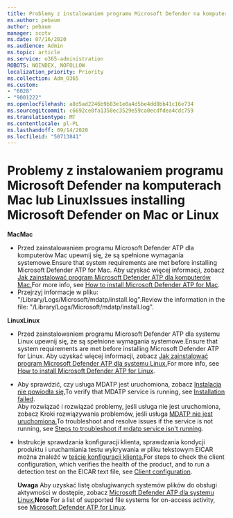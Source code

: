 ```yaml
---
title: Problemy z instalowaniem programu Microsoft Defender na komputerach Mac lub Linux
ms.author: pebaum
author: pebaum
manager: scotv
ms.date: 07/16/2020
ms.audience: Admin
ms.topic: article
ms.service: o365-administration
ROBOTS: NOINDEX, NOFOLLOW
localization_priority: Priority
ms.collection: Adm_O365
ms.custom:
- "6028"
- "9001222"
ms.openlocfilehash: a8d5ad2246b9b83e1e0a4d5be4dd8bb41c16e734
ms.sourcegitcommit: c6692ce0fa1358ec3529e59ca0ecdfdea4cdc759
ms.translationtype: MT
ms.contentlocale: pl-PL
ms.lasthandoff: 09/14/2020
ms.locfileid: "50713841"
---
```

# <a name="issues-installing-microsoft-defender-on-mac-or-linux"></a><span data-ttu-id="602b8-102">Problemy z instalowaniem programu Microsoft Defender na komputerach Mac lub Linux</span><span class="sxs-lookup"><span data-stu-id="602b8-102">Issues installing Microsoft Defender on Mac or Linux</span></span>

<span data-ttu-id="602b8-103">**Mac**</span><span class="sxs-lookup"><span data-stu-id="602b8-103">**Mac**</span></span>

- <span data-ttu-id="602b8-104">Przed zainstalowaniem programu Microsoft Defender ATP dla komputerów Mac upewnij się, że są spełnione wymagania systemowe.</span><span class="sxs-lookup"><span data-stu-id="602b8-104">Ensure that system requirements are met before installing Microsoft Defender ATP for Mac.</span></span> <span data-ttu-id="602b8-105">Aby uzyskać więcej informacji, zobacz [Jak zainstalować program Microsoft Defender ATP dla komputerów Mac.](https://docs.microsoft.com/windows/security/threat-protection/microsoft-defender-atp/microsoft-defender-atp-mac#how-to-install-microsoft-defender-atp-for-mac)</span><span class="sxs-lookup"><span data-stu-id="602b8-105">For more info, see [How to install Microsoft Defender ATP for Mac](https://docs.microsoft.com/windows/security/threat-protection/microsoft-defender-atp/microsoft-defender-atp-mac#how-to-install-microsoft-defender-atp-for-mac).</span></span>  
- <span data-ttu-id="602b8-106">Przejrzyj informacje w pliku: "/Library/Logs/Microsoft/mdatp/install.log".</span><span class="sxs-lookup"><span data-stu-id="602b8-106">Review the information in the file: "/Library/Logs/Microsoft/mdatp/install.log".</span></span>

<span data-ttu-id="602b8-107">**Linux**</span><span class="sxs-lookup"><span data-stu-id="602b8-107">**Linux**</span></span>

- <span data-ttu-id="602b8-108">Przed zainstalowaniem programu Microsoft Defender ATP dla systemu Linux upewnij się, że są spełnione wymagania systemowe.</span><span class="sxs-lookup"><span data-stu-id="602b8-108">Ensure that system requirements are met before installing Microsoft Defender ATP for Linux.</span></span> <span data-ttu-id="602b8-109">Aby uzyskać więcej informacji, zobacz [Jak zainstalować program Microsoft Defender ATP dla systemu Linux.](https://docs.microsoft.com/windows/security/threat-protection/microsoft-defender-atp/microsoft-defender-atp-linux#system-requirements)</span><span class="sxs-lookup"><span data-stu-id="602b8-109">For more info, see [How to install Microsoft Defender ATP for Linux](https://docs.microsoft.com/windows/security/threat-protection/microsoft-defender-atp/microsoft-defender-atp-linux#system-requirements).</span></span> 
- <span data-ttu-id="602b8-110">Aby sprawdzić, czy usługa MDATP jest uruchomiona, zobacz [Instalacja nie powiodła się.](https://docs.microsoft.com/windows/security/threat-protection/microsoft-defender-atp/linux-support-install#installation-failed)</span><span class="sxs-lookup"><span data-stu-id="602b8-110">To verify that MDATP service is running, see [Installation failed](https://docs.microsoft.com/windows/security/threat-protection/microsoft-defender-atp/linux-support-install#installation-failed).</span></span>  
    <span data-ttu-id="602b8-111">Aby rozwiązać i rozwiązać problemy, jeśli usługa nie jest uruchomiona, zobacz Kroki rozwiązywania problemów, jeśli usługa [MDATP nie jest uruchomiona.](https://docs.microsoft.com/windows/security/threat-protection/microsoft-defender-atp/linux-support-install#steps-to-troubleshoot-if-mdatp-service-isnt-running)</span><span class="sxs-lookup"><span data-stu-id="602b8-111">To troubleshoot and resolve issues if the service is not running, see [Steps to troubleshoot if mdatp service isn't running](https://docs.microsoft.com/windows/security/threat-protection/microsoft-defender-atp/linux-support-install#steps-to-troubleshoot-if-mdatp-service-isnt-running).</span></span>
- <span data-ttu-id="602b8-112">Instrukcje sprawdzania konfiguracji klienta, sprawdzania kondycji produktu i uruchamiania testu wykrywania w pliku tekstowym EICAR można znaleźć w [teście konfiguracji klienta.](https://docs.microsoft.com/windows/security/threat-protection/microsoft-defender-atp/linux-install-manually#client-configuration)</span><span class="sxs-lookup"><span data-stu-id="602b8-112">For steps to check the client configuration, which verifies the health of the product, and to run a detection test on the EICAR text file, see [Client configuration](https://docs.microsoft.com/windows/security/threat-protection/microsoft-defender-atp/linux-install-manually#client-configuration).</span></span>  

    <span data-ttu-id="602b8-113">**Uwaga** Aby uzyskać listę obsługiwanych systemów plików do obsługi aktywności w dostępie, zobacz [Microsoft Defender ATP dla systemu Linux.](https://docs.microsoft.com/windows/security/threat-protection/microsoft-defender-atp/microsoft-defender-atp-linux#system-requirements)</span><span class="sxs-lookup"><span data-stu-id="602b8-113">**Note** For a list of supported file systems for on-access activity, see [Microsoft Defender ATP for Linux](https://docs.microsoft.com/windows/security/threat-protection/microsoft-defender-atp/microsoft-defender-atp-linux#system-requirements).</span></span>